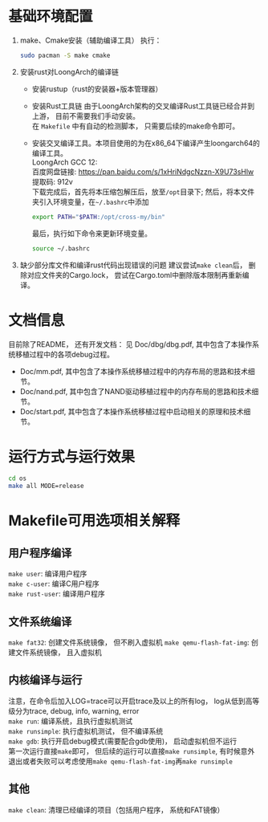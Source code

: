 # 基础环境配置

1. make、Cmake安装（辅助编译工具）
   执行：
   
   ```bash
   sudo pacman -S make cmake
   ```

2. 安装rust对LoongArch的编译链
   
   + 安装rustup（rust的安装器+版本管理器）
   
   + 安装Rust工具链
       由于LoongArch架构的交叉编译Rust工具链已经合并到上游， 目前不需要我们手动安装。  
       在 `Makefile` 中有自动的检测脚本， 只需要后续的make命令即可。
   
   + 安装交叉编译工具。本项目使用的为在x86_64下编译产生loongarch64的编译工具。  
       LoongArch GCC 12:    
       百度网盘链接: https://pan.baidu.com/s/1xHriNdgcNzzn-X9U73sHlw 提取码: 912v   
       下载完成后，首先将本压缩包解压后，放至`/opt`目录下;
       然后，将本文件夹引入环境变量，在`~/.bashrc`中添加
     
     ```bash
     export PATH="$PATH:/opt/cross-my/bin"
     ```
     
       最后，执行如下命令来更新环境变量。
     
     ```bash
     source ~/.bashrc
     ```

3. 缺少部分库文件和编译rust代码出现错误的问题
   建议尝试`make clean`后， 删除对应文件夹的Cargo.lock， 尝试在Cargo.toml中删除版本限制再重新编译。

# 文档信息

目前除了README， 还有开发文档： 见 Doc/dbg/dbg.pdf, 其中包含了本操作系统移植过程中的各项debug过程。

+ Doc/mm.pdf, 其中包含了本操作系统移植过程中的内存布局的思路和技术细节。
+ Doc/nand.pdf, 其中包含了NAND驱动移植过程中的内存布局的思路和技术细节。
+ Doc/start.pdf, 其中包含了本操作系统移植过程中启动相关的原理和技术细节。

# 运行方式与运行效果

```bash
cd os
make all MODE=release
```

# Makefile可用选项相关解释

## 用户程序编译

`make user`: 编译用户程序  
`make c-user`: 编译C用户程序  
`make rust-user`: 编译用户程序  

## 文件系统编译

`make fat32`: 创建文件系统镜像， 但不刷入虚拟机
`make qemu-flash-fat-img`: 创建文件系统镜像， 且入虚拟机

## 内核编译与运行

注意，在命令后加入LOG=trace可以开启trace及以上的所有log， log从低到高等级分为trace, debug, info, warning, error  
`make run`: 编译系统，且执行虚拟机测试  
`make runsimple`: 执行虚拟机测试， 但不编译系统  
`make gdb`: 执行开启debug模式(需要配合gdb使用)， 启动虚拟机但不运行  
第一次运行直接`make`即可， 但后续的运行可以直接`make runsimple`, 有时候意外退出或者失败可以考虑使用`make qemu-flash-fat-img`再`make runsimple`

## 其他

`make clean`: 清理已经编译的项目（包括用户程序， 系统和FAT镜像）
